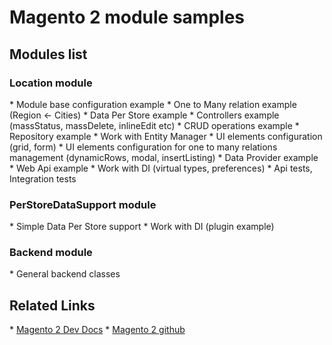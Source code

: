 <h1>Magento 2 module samples</h1>

<h2>Modules list</h2>

<h3>Location module</h3>
* Module base configuration example
* One to Many relation example (Region <- Cities)
* Data Per Store example
* Controllers example (massStatus, massDelete, inlineEdit etc)
* CRUD operations example
* Repository example
* Work with Entity Manager
* UI elements configuration (grid, form)
* UI elements configuration for one to many relations management (dynamicRows, modal, insertListing)
* Data Provider example
* Web Api example
* Work with DI  (virtual types, preferences)
* Api tests, Integration tests

<h3>PerStoreDataSupport module</h3>
* Simple Data Per Store support
* Work with DI  (plugin example)

<h3>Backend module</h3>
* General backend classes

<h2>Related Links</h2>
* <a href="http://devdocs.magento.com/">Magento 2 Dev Docs</a>
* <a href="https://github.com/magento/">Magento 2 github</a>
